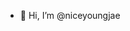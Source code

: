 - 👋 Hi, I’m @niceyoungjae



<!---
niceyoungjae/niceyoungjae is a ✨ special ✨ repository because its `README.md` (this file) appears on your GitHub profile.
You can click the Preview link to take a look at your changes.
--->
